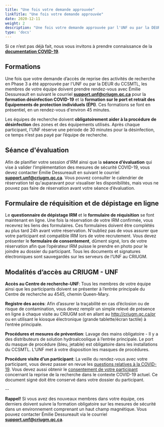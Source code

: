 ```yaml
---
title: "Une fois votre demande approuvée"
linkTitle: "Une fois votre demande approuvée"
date: 2020-12-11
weight: 2
description: "Une fois votre demande approuvée par l'UNF ou par la DEUR du CCSMTL"
type: 'docs'
---
```



Si ce n’est pas déjà fait, nous vous invitons à prendre connaissance de la __[documentation COVID-19](https://unf-montreal.ca/fr/documents/covid)__.

## Formations

Une fois que votre demande d’accès de reprise des activités de recherche en Phase 3 a été approuvée par l'UNF ou par la DEUR du CCSMTL, les membres de votre équipe doivent prendre rendez-vous avec Émilie Dessureault en suivant le courriel __[support.unf@criugm.qc.ca](mailto:support.unf@criugm.qc.ca?subject=Formation_désinfection-ÉPI)__ pour la **formation désinfection COVID-19** et la **formation sur le port et retrait des Équipements de protection individuels (ÉPI)**. Ces formations se font en présentiel, en un rendez-vous d'environ 45 minutes.

Les équipes de recherche doivent **obligatoirement aider à la procédure de désinfection** des zones et des équipements utilisés. Après chaque participant, l'UNF réserve une période de 30 minutes pour la désinfection, ce temps n’est pas payé par l’équipe de recherche.

## Séance d'évaluation

Afin de planifier votre session d’IRM ainsi que la **séance d’évaluation** qui vise à valider l’implémentation des mesures de sécurité COVID-19, vous devez contacter Émilie Dessureault en suivant le courriel __[support.unf@criugm.qc.ca](mailto:support.unf@criugm.qc.ca?subject=Séance_évaluation)__. Vous pouvez consulter le calendrier de réservation tel qu'auparavant pour visualiser les disponibilités, mais vous ne pouvez pas faire de réservation avant votre séance d’évaluation.

## Formulaire de réquisition et de dépistage en ligne

Le **questionnaire de dépistage IRM** et le **formulaire de réquisition** se font maintenant en ligne. Une fois la réservation de votre IRM confirmée, vous recevrez les liens des formulaires. Ces formulaires doivent être complétés au plus tard 24h avant votre réservation. N'oubliez pas de vous assurer que votre participant est compatible IRM lors de votre recrutement. Vous devez présenter le **formulaire de consentement**, dûment signé, lors de votre réservation afin que l’opérateur IRM puisse le prendre en photo pour le joindre au dossier du participant. Tous les documents et signatures électroniques sont sauvegardés sur les serveurs de l’UNF au CRIUGM.

## Modalités d’accès au CRIUGM - UNF

**Accès au Centre de recherche-UNF**: Tous les membres de votre équipe ainsi que les participants doivent se présenter à l’entrée principale du Centre de recherche au 4545, chemin Queen-Mary.  

**Registre des accès**: Afin d’assurer la traçabilité en cas d’éclosion ou de risque de contamination, vous devez remplir un simple relevé de présence en ligne à chaque visite au CRIUGM soit en allant au http://criugm.qc.ca/pr ou en utilisant le kiosque électronique (grande tablette/écran tactile) à l’entrée principale.

**Procédures et mesures de prévention**: Lavage des mains obligatoire - Il y a des distributeurs de solution hydroalcoolique à l’entrée principale.
Le port du masque de procédure (bleu, jetable) est obligatoire dans les installations du CCSMTL. L’UNF met à votre disposition les masques de procédures.

**Procédure visite d’un participant**: La veille du rendez-vous avec votre participant, vous devez passer en revue les [questions relatives à la COVID-19](https://unf-montreal.ca/fr/documents/covid/procedure_visite_participant_CCSMTL/). Vous devez aussi obtenir le [consentement de votre participant](https://unf-montreal.ca/fr/documents/covid/autorisation_participant_recherche-DEUR_CCSMTL) concernant la reprise de la recherche dans le contexte COVID-19 actuel. Ce document signé doit être conservé dans votre dossier du participant.


--

**Rappel!** Si vous avez des nouveaux membres dans votre équipe, ces derniers doivent suivre la formation obligatoire sur les mesures de sécurité dans un environnement comprenant un haut champ magnétique. Vous pouvez contacter Émilie Dessureault via le courriel __[support.unf@criugm.qc.ca](mailto:support.unf@criugm.qc.ca?subject=Formation_sécurité)__.
